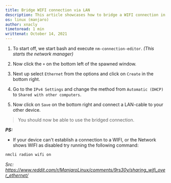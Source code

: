 ```yaml
---
title: Bridge WIFI connection via LAN
description: This article showcases how to bridge a WIFI connection in detail using xfce
os: linux (manjaro)
author: xnacly
timetoread: 1 min
writtenat: October 14, 2021
---
```


1. To start off, we start bash and execute `nm-connection-editor`. _(This starts the network manager)_

2. Now click the `+` on the bottom left of the spawned window.

3. Next up select `Ethernet` from the options and click on `Create` in the bottom right.

4. Go to the `IPv4 Settings` and change the method from `Automatic (DHCP)` to `Shared with other computers`.

5. Now click on `Save` on the bottom right and connect a LAN-cable to your other device.

> You should now be able to use the bridged connection.

**_PS:_**

- If your device can't establish a connection to a WIFI, or the Network shows WIFI as disabled try running the following command:

```bash
nmcli radion wifi on
```

_Src:_ _https://www.reddit.com/r/ManjaroLinux/comments/9rs30y/sharing_wifi_over_ethernet/_
